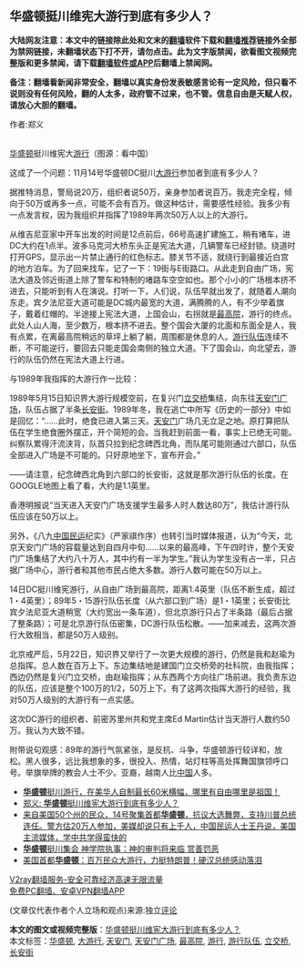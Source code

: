  <h2>华盛顿挺川维宪大游行到底有多少人？</h2> <p class="notice"><b>大陆网友注意：本文中的链接除此处和文末的<a href="https://github.com/bannedbook/fanqiang" >翻墙</a>软件下载和<a href="https://github.com/killgcd/justmysocks/blob/master/README.md">翻墙推荐</a>链接外全部为禁网链接，未翻墙状态下打不开，请勿点击。此为文字版禁闻，欲看图文视频完整版和更多禁闻，请下载<a href="https://github.com/bannedbook/fanqiang">翻墙软件或APP</a>后翻墙上禁闻网。</p><p>备注：翻墙看新闻非常安全，翻墙以真实身份发表敏感言论有一定风险，但只看不说则没有任何风险，翻的人太多，政府管不过来，也不管。信息自由是天赋人权，请放心大胆的翻墙。</b></p>  <div class="entry"> <p>作者:郑义</p> <p><br /> <a href="https://www.bannedbook.org/bnews/tag/%e5%8d%8e%e7%9b%9b%e9%a1%bf/" class="st_tag internal_tag" rel="tag" title="标签 华盛顿 下的日志">华盛顿</a>挺川维宪大<a href="https://www.bannedbook.org/bnews/tag/%e6%b8%b8%e8%a1%8c/" class="st_tag internal_tag" rel="tag" title="标签 游行 下的日志">游行</a>（图源：看中国） </p> <p> 这成了一个问题：11月14号华盛顿DC挺川<a href="https://www.bannedbook.org/bnews/tag/%E5%A4%A7%E6%B8%B8%E8%A1%8C/" class="st_tag internal_tag" rel="tag" title="标签 大游行 下的日志">大游行</a>参加者到底有多少人？ </p>  <p>据推特消息，警局说20万，组织者说50万，亲身参加者说百万。我走完全程，倾向于50万或再多一点，可能不会有百万。做这种估计，需要感性经验。我多少有一点发言权，因为我组织并指挥了1989年两次50万人以上的大游行。 </p> <p>从维吉尼亚家中开车出发的时间是12点前后，66号高速扩建施工，稍有堵车，进DC大约在1点半。波多马克河大桥东头正是宪法大道，几辆警车已经封锁。绕道时打开GPS，显示出一片禁止通行的红色标志。膝关节不适，就绕行到最接近白宫的地方泊车。为了回来找车，记了一下：19街与E街路口。从此走到自由广场，宪法大道及邻近街道上除了警车和特制的堵路车空空如也。那个小小的广场根本挤不进去，只能听到有人在演说。打听一下，人们说，队伍早就出发了，就随着人潮向东走。宾夕法尼亚大道可能是DC城内最宽的大道，满腾腾的人，有不少举着旗子，戴着红帽的。半途接上宪法大道，上国会山，右拐就是<a href="https://www.bannedbook.org/bnews/tag/%E6%9C%80%E9%AB%98%E9%99%A2/" class="st_tag internal_tag" rel="tag" title="标签 最高院 下的日志">最高院</a>，游行的终点。此处人山人海，至少数万，根本挤不进去。整个国会大厦的北面和东面全是人，我有点累，在离最高院稍远的草坪上躺了躺，周围都是休息的人。<a href="https://www.bannedbook.org/bnews/tag/%E6%B8%B8%E8%A1%8C%E9%98%9F%E4%BC%8D/" class="st_tag internal_tag" rel="tag" title="标签 游行队伍 下的日志">游行队伍</a>连续不断，不可能逆行，要回去只能走国会南侧的独立大道。下了国会山，向北望去，游行的队伍仍然在宪法大道上行进。 </p> <p>与1989年我指挥的大游行作一比较： </p>  <p>1989年5月15日知识界大游行规模空前，在复兴门<a href="https://www.bannedbook.org/bnews/tag/%E7%AB%8B%E4%BA%A4%E6%A1%A5/" class="st_tag internal_tag" rel="tag" title="标签 立交桥 下的日志">立交桥</a>集结，向东往<a href="https://www.bannedbook.org/bnews/tag/%e5%a4%a9%e5%ae%89%e9%97%a8%e5%b9%bf%e5%9c%ba/" class="st_tag internal_tag" rel="tag" title="标签 天安门广场 下的日志">天安门广场</a>，队伍占据了半条<a href="https://www.bannedbook.org/bnews/tag/%e9%95%bf%e5%ae%89%e8%a1%97/" class="st_tag internal_tag" rel="tag" title="标签 长安街 下的日志">长安街</a>。1989年冬，我在逃亡中所写《历史的一部分》中如是回忆：“&hellip;&hellip;此时，绝食已进入第三天。<a href="https://www.bannedbook.org/bnews/tag/%e5%a4%a9%e5%ae%89%e9%97%a8/" class="st_tag internal_tag" rel="tag" title="标签 天安门 下的日志">天安门</a>广场几无立足之地。原打算把队伍在学生绝食圈外摆正，开个简短的会。当我赶到前面一看，事实上已绝无可能。纠察队累得汗流浃背，队首只拉到纪念碑西北角，而队尾可能刚通过六部口，队伍全部进入广场是不可能的。只好原地坐下，宣布开会。” </p> <p>&mdash;&mdash;请注意，纪念碑西北角到六部口的长安街，这就是那次游行队伍的长度。在GOOGLE地图上看了看，大约是1.1英里。 </p> <p>香港明报说“当天进入天安门广场支援学生最多人时人数达80万”，我估计游行队伍应该在50万以上。 </p>  <p>另外，《八九<span class='wp_keywordlink'><a href="https://www.bannedbook.org/forum53/" title="中国民运论坛" target="_blank">中国民运</a></span>纪实》（严家祺作序）也转引当时媒体报道，认为“今天，北京天安门广场的容载量达到自四月中旬&hellip;&hellip;以来的最高峰，下午四时许，整个天安门广场集结了大约八十万人，其中约有一半为学生。”我认为学生没有占一半，只占据广场中心，游行者和其他市民占绝大多数。游行人数可能在50万以上。 </p> <p>14日DC挺川维宪游行，从自由广场到最高院，距离1.4英里（队伍不断生成，超过1・4英里）；89年5・15游行队伍长度（从六部口到广场）是1・1英里；长安街比宾夕法尼亚大道稍宽（大约宽出一条车道），但北京游行只占了半条路（最后占据了整条路）；可是北京游行队伍密集，DC游行队伍松散。&mdash;&mdash;加来减去，这两次游行大致相当，都是50万人级别。 </p> <p>北京戒严后，5月22日，知识界又举行了一次更大规模的游行，仍然是我和赵瑜为总指挥。总人数在百万上下。东边集结地是建国门立交桥旁的社科院，由我指挥；西边仍然是复兴门立交桥，由赵瑜指挥；从东西两个方向往广场前进。我负责东边的队伍，应该是整个100万的1/2，50万上下。有了这两次指挥大游行的经验，我对50万人级别的大游行有一点实感。 </p>  <p>这次DC游行的组织者、前密苏里州共和党主席Ed Martin估计当天游行人数约50万。我认为大致不错。 </p> <p>附带说句观感：89年的游行气氛紧张，是反抗、斗争，华盛顿游行较详和，放松。黑人很多，远比我想象的多，很投入、热情，站灯柱等高处挥舞国旗领呼口号。举旗举牌的教会人士不少。亚裔，越南人比<span class='wp_keywordlink_affiliate'><a href="https://www.bannedbook.org/" title="中国" target="_blank">中国</a></span>人多。 </p> <ul class='op-related-articles' title='相关阅读'> <li><a href='https://www.bannedbook.org/bnews/bannedvideo/20201118/1432671.html' target='_blank'><b>华盛顿</b>挺川游行，在美华人自制最长60米横幅，哪里有自由哪里是祖国！</a></li> <li><a href='https://www.bannedbook.org/bnews/baitai/20201117/1432588.html' target='_blank'>郑义: <b>华盛顿</b>挺川维宪大游行到底有多少人？</a></li> <li><a href='https://www.bannedbook.org/bnews/bannedvideo/20201117/1432553.html' target='_blank'>来自美国50个州的民众，14号聚集首都<b>华盛顿</b>，抗议大选舞弊，支持川普总统连任。警方估20万人参加，美媒却说只有上千人，中国民运人士王丹说，美国主流媒体，学中共学得蛮快的</a></li> <li><a href='https://www.bannedbook.org/bnews/cnnews/20201117/1432440.html' target='_blank'><b>华盛顿</b>挺川集会 神学院执事：神的审判将来临 赏善罚恶</a></li> <li><a href='https://www.bannedbook.org/bnews/taiwannews/20201117/1432089.html' target='_blank'>美国首都<b>华盛顿</b>：百万民众大游行，力挺特朗普！硬汉总统感动落泪</a></li> </ul> <p class="texttj"> <a href="https://www.bannedbook.org/forum23/topic22702.html" target="_blank">V2ray翻墙服务-安全可靠经济高速无限流量</a><br/> <a href="https://github.com/bannedbook/fanqiang/wiki/%E7%A6%81%E9%97%BB%E7%BD%91%E5%AE%89%E5%8D%93%E7%BF%BB%E5%A2%99%E6%96%B0%E9%97%BBAPP" target="_blank">免费PC翻墙、安卓VPN翻墙APP</a></p><p> (文章仅代表作者个人立场和观点)来源:独立<span class='wp_keywordlink_affiliate'><a href="https://www.bannedbook.org/bnews/comments/" title="新闻评论" target="_blank">评论</a></span></p><a name='sharetosocial'></a>       <div><b>本文的图文或视频完整版</b>：<a href='https://www.bannedbook.org/bnews/comments/20201118/1432717.html'>华盛顿挺川维宪大游行到底有多少人？</a></div>  </div><!--END ENTRY--> <div class="postfooter"> <div>本文标签：<a href="https://www.bannedbook.org/bnews/tag/%e5%8d%8e%e7%9b%9b%e9%a1%bf/" rel="tag">华盛顿</a>, <a href="https://www.bannedbook.org/bnews/tag/%E5%A4%A7%E6%B8%B8%E8%A1%8C/" rel="tag">大游行</a>, <a href="https://www.bannedbook.org/bnews/tag/%e5%a4%a9%e5%ae%89%e9%97%a8/" rel="tag">天安门</a>, <a href="https://www.bannedbook.org/bnews/tag/%e5%a4%a9%e5%ae%89%e9%97%a8%e5%b9%bf%e5%9c%ba/" rel="tag">天安门广场</a>, <a href="https://www.bannedbook.org/bnews/tag/%E6%9C%80%E9%AB%98%E9%99%A2/" rel="tag">最高院</a>, <a href="https://www.bannedbook.org/bnews/tag/%e6%b8%b8%e8%a1%8c/" rel="tag">游行</a>, <a href="https://www.bannedbook.org/bnews/tag/%E6%B8%B8%E8%A1%8C%E9%98%9F%E4%BC%8D/" rel="tag">游行队伍</a>, <a href="https://www.bannedbook.org/bnews/tag/%E7%AB%8B%E4%BA%A4%E6%A1%A5/" rel="tag">立交桥</a>, <a href="https://www.bannedbook.org/bnews/tag/%e9%95%bf%e5%ae%89%e8%a1%97/" rel="tag">长安街</a></div>  </div><!--END POSTFOOTER--> 